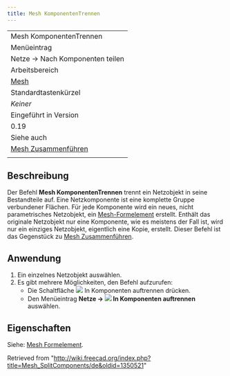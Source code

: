 ```yaml
---
title: Mesh KomponentenTrennen
---
```


|                                                       |
| ----------------------------------------------------- |
| Mesh KomponentenTrennen                               |
| Menüeintrag                                           |
| Netze → Nach Komponenten teilen                       |
| Arbeitsbereich                                        |
| [Mesh](/Mesh_Workbench/de "Mesh Workbench/de")        |
| Standardtastenkürzel                                  |
| _Keiner_                                              |
| Eingeführt in Version                                 |
| 0.19                                                  |
| Siehe auch                                            |
| [Mesh Zusammenführen](/Mesh_Merge/de "Mesh Merge/de") |
|                                                       |

## Beschreibung

Der Befehl **Mesh KomponentenTrennen** trennt ein Netzobjekt in seine Bestandteile auf. Eine Netzkomponente ist eine komplette Gruppe verbundener Flächen. Für jede Komponente wird ein neues, nicht parametrisches Netzobjekt, ein [Mesh-Formelement](/Mesh_Feature/de "Mesh Feature/de") erstellt. Enthält das originale Netzobjekt nur eine Komponente, wie es meistens der Fall ist, wird nur ein einziges Netzobjekt, eigentlich eine Kopie, erstellt. Dieser Befehl ist das Gegenstück zu [Mesh Zusammenführen](/Mesh_Merge/de "Mesh Merge/de").

## Anwendung

1. Ein einzelnes Netzobjekt auswählen.
2. Es gibt mehrere Möglichkeiten, den Befehl aufzurufen:
   - Die Schaltfläche ![](/images/Mesh_SplitComponents.svg) In Komponenten auftrennen drücken.
   - Den Menüeintrag **Netze → ![](/images/Mesh_SplitComponents.svg) In Komponenten auftrennen** auswählen.

## Eigenschaften

Siehe: [Mesh Formelement](/Mesh_Feature/de "Mesh Feature/de").

Retrieved from "<http://wiki.freecad.org/index.php?title=Mesh_SplitComponents/de&oldid=1350521>"
